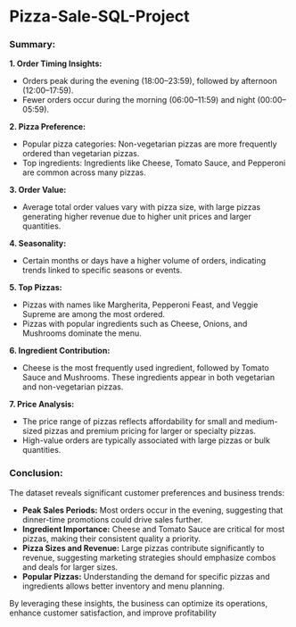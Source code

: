 # Pizza-Sale-SQL-Project


### Summary: 

**1. Order Timing Insights:**
- Orders peak during the evening (18:00–23:59), followed by afternoon (12:00–17:59).
- Fewer orders occur during the morning (06:00–11:59) and night (00:00–05:59).

**2. Pizza Preference:**
- Popular pizza categories: Non-vegetarian pizzas are more frequently ordered than vegetarian pizzas.
- Top ingredients: Ingredients like Cheese, Tomato Sauce, and Pepperoni are common across many pizzas.

**3. Order Value:**
- Average total order values vary with pizza size, with large pizzas generating higher revenue due to higher unit prices and larger quantities.

**4. Seasonality:**
- Certain months or days have a higher volume of orders, indicating trends linked to specific seasons or events.

**5. Top Pizzas:** 
- Pizzas with names like Margherita, Pepperoni Feast, and Veggie Supreme are among the most ordered.
- Pizzas with popular ingredients such as Cheese, Onions, and Mushrooms dominate the menu.

**6. Ingredient Contribution:**
- Cheese is the most frequently used ingredient, followed by Tomato Sauce and Mushrooms. These ingredients appear in both vegetarian and non-vegetarian pizzas.

**7. Price Analysis:**
- The price range of pizzas reflects affordability for small and medium-sized pizzas and premium pricing for larger or specialty pizzas.
- High-value orders are typically associated with large pizzas or bulk quantities.

### Conclusion: 
The dataset reveals significant customer preferences and business trends:

- **Peak Sales Periods:** Most orders occur in the evening, suggesting that dinner-time promotions could drive sales further.
- **Ingredient Importance:** Cheese and Tomato Sauce are critical for most pizzas, making their consistent quality a priority.
- **Pizza Sizes and Revenue:** Large pizzas contribute significantly to revenue, suggesting marketing strategies should emphasize combos and deals for larger sizes.
- **Popular Pizzas:** Understanding the demand for specific pizzas and ingredients allows better inventory and menu planning.

By leveraging these insights, the business can optimize its operations, enhance customer satisfaction, and improve profitability
